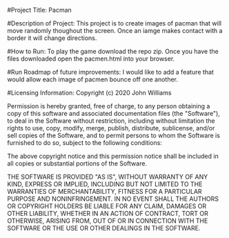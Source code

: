 #Project Title: Pacman

#Description of Project:
This project is to create images of pacman that will move randomly thoughout the screen. Once an iamge makes contact with a border
it will change directions.

#How to Run:
To play the game download the repo zip. Once you have the files downloaded open the pacmen.html into your browser.

#Run Roadmap of future improvements:
I would like to add a feature that would allow each image of pacmen bounce off one another.

#Licensing Information:
Copyright (c) 2020 John Williams

Permission is hereby granted, free of charge, to any person obtaining a copy of this software and associated documentation files (the "Software"), to deal in the Software without restriction, including without limitation the rights to use, copy, modify, merge, publish, distribute, sublicense, and/or sell copies of the Software, and to permit persons to whom the Software is furnished to do so, subject to the following conditions:

The above copyright notice and this permission notice shall be included in all copies or substantial portions of the Software.

THE SOFTWARE IS PROVIDED "AS IS", WITHOUT WARRANTY OF ANY KIND, EXPRESS OR IMPLIED, INCLUDING BUT NOT LIMITED TO THE WARRANTIES OF MERCHANTABILITY, FITNESS FOR A PARTICULAR PURPOSE AND NONINFRINGEMENT. IN NO EVENT SHALL THE AUTHORS OR COPYRIGHT HOLDERS BE LIABLE FOR ANY CLAIM, DAMAGES OR OTHER LIABILITY, WHETHER IN AN ACTION OF CONTRACT, TORT OR OTHERWISE, ARISING FROM, OUT OF OR IN CONNECTION WITH THE SOFTWARE OR THE USE OR OTHER DEALINGS IN THE SOFTWARE.
